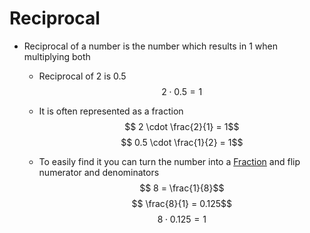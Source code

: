 # Reciprocal
- Reciprocal of a number is the number which results in 1 when multiplying both
    - Reciprocal of 2 is 0.5
        $$2 \cdot 0.5 = 1$$
    - It is often represented as a fraction
        $$ 2 \cdot \frac{2}{1} = 1$$
        $$ 0.5 \cdot \frac{1}{2} = 1$$ 

    - To easily find it you can turn the number into a [Fraction](./Eyntam_Fractions.md) and flip numerator and denominators
        $$ 8 = \frac{1}{8}$$
        $$ \frac{8}{1} = 0.125$$
        $$ 8 \cdot 0.125 = 1$$
